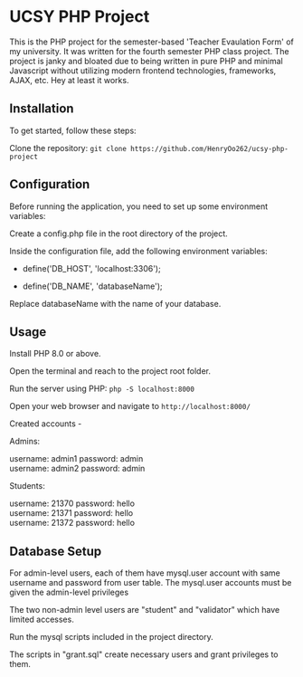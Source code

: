 # UCSY PHP Project

This is the PHP project for the semester-based 'Teacher Evaulation Form' of my university. It was written for the fourth semester PHP class project. The project is janky and bloated due to being written in pure PHP and minimal Javascript without utilizing modern frontend technologies, frameworks, AJAX, etc. Hey at least it works. 

## Installation

To get started, follow these steps:

Clone the repository: `git clone https://github.com/HenryOo262/ucsy-php-project`

## Configuration

Before running the application, you need to set up some environment variables:

Create a config.php file in the root directory of the project.

Inside the configuration file, add the following environment variables:

* define('DB_HOST', 'localhost:3306');

* define('DB_NAME', 'databaseName');

Replace databaseName with the name of your database.

## Usage

Install PHP 8.0 or above.

Open the terminal and reach to the project root folder.

Run the server using PHP: `php -S localhost:8000`

Open your web browser and navigate to `http://localhost:8000/`

Created accounts - 

Admins: 

username: admin1  password: admin <br>
username: admin2 password: admin <br>

Students: 

username: 21370  password: hello  <br>
username: 21371  password: hello <br> 
username: 21372  password: hello <br>

## Database Setup 

<!--
In MySQL workbench, create user "admin" and grant "DBA Role" in Administrative Roles. 

If additional "DBA users" are to be added, please make sure to create their own accounts in "user table" in the database. That means, each 
"DBA user" must have an "admin account" in the database with the same name and password as it has on the database server.
-->

For admin-level users, each of them have mysql.user account with same username and password from user table. The mysql.user accounts must be given the admin-level privileges

The two non-admin level users are "student" and "validator" which have limited accesses.

Run the mysql scripts included in the project directory.

The scripts in "grant.sql" create necessary users and grant privileges to them.